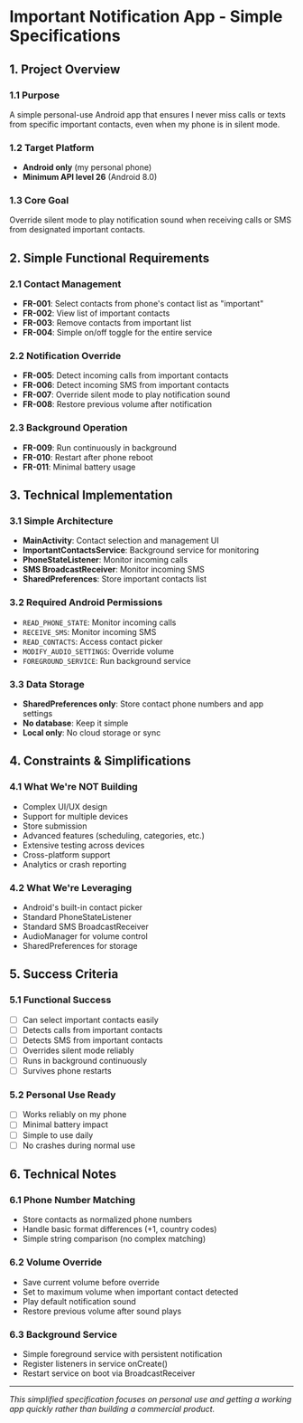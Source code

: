 # Important Notification App - Simple Specifications

## 1. Project Overview

### 1.1 Purpose
A simple personal-use Android app that ensures I never miss calls or texts from specific important contacts, even when my phone is in silent mode.

### 1.2 Target Platform
- **Android only** (my personal phone)
- **Minimum API level 26** (Android 8.0)

### 1.3 Core Goal
Override silent mode to play notification sound when receiving calls or SMS from designated important contacts.

## 2. Simple Functional Requirements

### 2.1 Contact Management
- **FR-001**: Select contacts from phone's contact list as "important"
- **FR-002**: View list of important contacts
- **FR-003**: Remove contacts from important list
- **FR-004**: Simple on/off toggle for the entire service

### 2.2 Notification Override
- **FR-005**: Detect incoming calls from important contacts
- **FR-006**: Detect incoming SMS from important contacts  
- **FR-007**: Override silent mode to play notification sound
- **FR-008**: Restore previous volume after notification

### 2.3 Background Operation
- **FR-009**: Run continuously in background
- **FR-010**: Restart after phone reboot
- **FR-011**: Minimal battery usage

## 3. Technical Implementation

### 3.1 Simple Architecture
- **MainActivity**: Contact selection and management UI
- **ImportantContactsService**: Background service for monitoring
- **PhoneStateListener**: Monitor incoming calls
- **SMS BroadcastReceiver**: Monitor incoming SMS
- **SharedPreferences**: Store important contacts list

### 3.2 Required Android Permissions
- `READ_PHONE_STATE`: Monitor incoming calls
- `RECEIVE_SMS`: Monitor incoming SMS
- `READ_CONTACTS`: Access contact picker
- `MODIFY_AUDIO_SETTINGS`: Override volume
- `FOREGROUND_SERVICE`: Run background service

### 3.3 Data Storage
- **SharedPreferences only**: Store contact phone numbers and app settings
- **No database**: Keep it simple
- **Local only**: No cloud storage or sync

## 4. Constraints & Simplifications

### 4.1 What We're NOT Building
- Complex UI/UX design
- Support for multiple devices
- Store submission
- Advanced features (scheduling, categories, etc.)
- Extensive testing across devices
- Cross-platform support
- Analytics or crash reporting

### 4.2 What We're Leveraging
- Android's built-in contact picker
- Standard PhoneStateListener
- Standard SMS BroadcastReceiver
- AudioManager for volume control
- SharedPreferences for storage

## 5. Success Criteria

### 5.1 Functional Success
- [ ] Can select important contacts easily
- [ ] Detects calls from important contacts
- [ ] Detects SMS from important contacts
- [ ] Overrides silent mode reliably
- [ ] Runs in background continuously
- [ ] Survives phone restarts

### 5.2 Personal Use Ready
- [ ] Works reliably on my phone
- [ ] Minimal battery impact
- [ ] Simple to use daily
- [ ] No crashes during normal use

## 6. Technical Notes

### 6.1 Phone Number Matching
- Store contacts as normalized phone numbers
- Handle basic format differences (+1, country codes)
- Simple string comparison (no complex matching)

### 6.2 Volume Override
- Save current volume before override
- Set to maximum volume when important contact detected
- Play default notification sound
- Restore previous volume after sound plays

### 6.3 Background Service
- Simple foreground service with persistent notification
- Register listeners in service onCreate()
- Restart service on boot via BroadcastReceiver

---

*This simplified specification focuses on personal use and getting a working app quickly rather than building a commercial product.*
